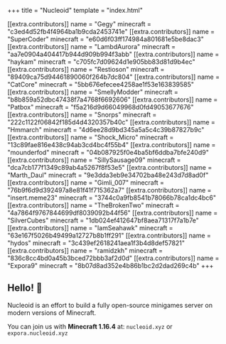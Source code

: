 +++
title = "Nucleoid"
template = "index.html"

[[extra.contributors]]
name = "Gegy"
minecraft = "c3ed4d52fb4f4964ba1b9cda2453741e"
[[extra.contributors]]
name = "SuperCoder"
minecraft = "e60d6f03ff174984a801681e5be8dac3"
[[extra.contributors]]
name = "LambdAurora"
minecraft = "aa7e0904a404417b944d909b994f3abb"
[[extra.contributors]]
name = "haykam"
minecraft = "c705fc7d09624d1e905bb83d81d9b4ec"
[[extra.contributors]]
name = "Restioson"
minecraft = "89409ca75d94461890060f264b7dc804"
[[extra.contributors]]
name = "CatCore"
minecraft = "5bb676efecee4258ae1f53e163839585"
[[extra.contributors]]
name = "SmellyModder"
minecraft = "b8b859a52dbc47438f7a4768f6692606"
[[extra.contributors]]
name = "Patbox"
minecraft = "f5a216d9d66049968d0fd49053677676"
[[extra.contributors]]
name = "Snorps"
minecraft = "222c1122f06842f185d4d4320357b40c"
[[extra.contributors]]
name = "Hmmarch"
minecraft = "4d6ee28d9bd345a5a5c4c39b87827b9c"
[[extra.contributors]]
name = "Shock_Micro"
minecraft = "13c89fae816e438c94ab3cd4bc4f55b4"
[[extra.contributors]]
name = "mounderfod"
minecraft = "04b087925f0e4ba5bf6ddba7bfe240d9"
[[extra.contributors]]
name = "SillySausage09"
minecraft = "dca7cb177f1349c89ab4a5267f8f53e5"
[[extra.contributors]]
name = "Marth_Daul"
minecraft = "9e3dda3eb9e34702ba48e243d7d8ad0f"
[[extra.contributors]]
name = "Gimli_007"
minecraft = "76b9f6d9d392497a8e81f41f715362a7"
[[extra.contributors]]
name = "insert.meme23"
minecraft = "3744c0a9fb8541b78066b78ca1dc4bc6"
[[extra.contributors]]
name = "TheBrokenTwo"
minecraft = "4a7864f9767844699df8039092b44f56"
[[extra.contributors]]
name = "SilverCubes"
minecraft = "1db024ef412647bf8aea71317f7a1b7e"
[[extra.contributors]]
name = "IamSeahawk"
minecraft = "63e167f5026b49499a12727b8b1ff291"
[[extra.contributors]]
name = "hydos"
minecraft = "3c439ef2618241aea1f3b4d8def57821"
[[extra.contributors]]
name = "ramidzkh"
minecraft = "836c8cc4bd0a45b3bced72bbb3af2d0d"
[[extra.contributors]]
name = "Expora9"
minecraft = "8b07d8ad352e4b86b1bc2d2dad269c4b"
+++

## Hello! 👋
Nucleoid is an effort to build a fully open-source minigames server on modern versions of Minecraft.

You can join us with **Minecraft 1.16.4** at: `nucleoid.xyz` or `expora.nucleoid.xyz`
